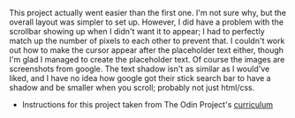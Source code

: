 This project actually went easier than the first one. I'm not sure why, but the overall layout was simpler to set up. However, I did have a problem with the scrollbar
showing up when I didn't want it to appear; I had to perfectly match up the number of pixels to each other to prevent that. I couldn't work out how to make the cursor 
appear after the placeholder text either, though I'm glad I managed to create the placeholder text. Of course the images are screenshots from google. The text shadow
isn't as similar as I would've liked, and I have no idea how google got their stick search bar to have a shadow and be smaller when you scroll; probably not just 
html/css.

- Instructions for this project taken from The Odin Project's [curriculum](http://www.theodinproject.com/courses/web-development-101/lessons/html-css)